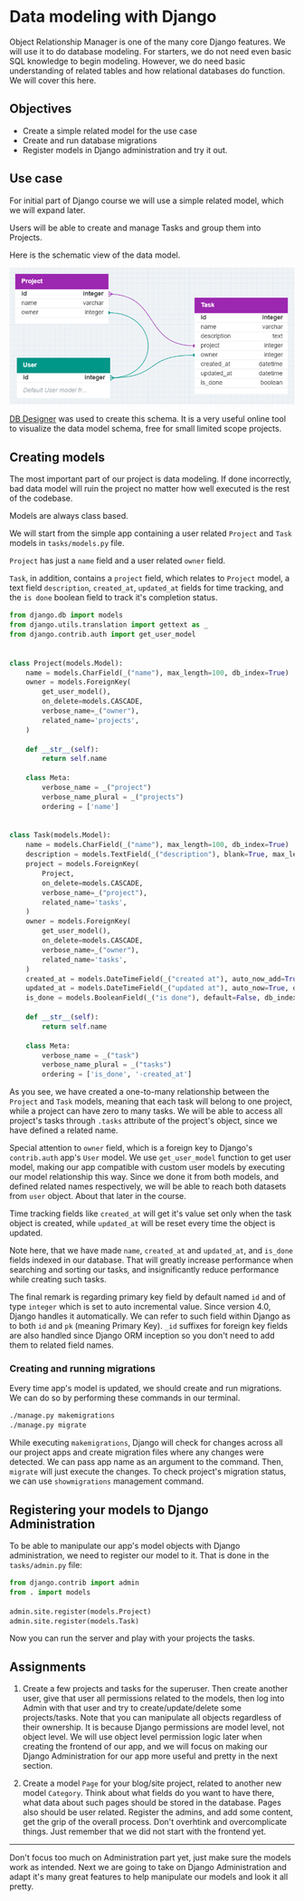 # Data modeling with Django

Object Relationship Manager is one of the many core Django features. We will use it to do database modeling. For starters, we do not need even basic SQL knowledge to begin modeling. However, we do need basic understanding of related tables and how relational databases do function. We will cover this here.

## Objectives

* Create a simple related model for the use case
* Create and run database migrations
* Register models in Django administration and try it out.

## Use case

For initial part of Django course we will use a simple related model, which we will expand later.

Users will be able to create and manage Tasks and group them into Projects.

Here is the schematic view of the data model. 

![Project-Task-User model](img/project_task_user_model.png)

[DB Designer](https://dbdesigner.net) was used to create this schema. It is a very useful online tool to visualize the data model schema, free for small limited scope projects. 

## Creating models

The most important part of our project is data modeling. If done incorrectly, bad data model will ruin the project no matter how well executed is the rest of the codebase.

Models are always class based.

We will start from the simple app containing a user related `Project` and `Task` models in `tasks/models.py` file.

`Project` has just a `name` field and a user related `owner` field.

`Task`, in addition, contains a `project` field, which relates to `Project` model, a text field `description`, `created_at`, `updated_at` fields for time tracking, and the `is done` boolean field to track it's completion status.

```Python
from django.db import models
from django.utils.translation import gettext as _
from django.contrib.auth import get_user_model


class Project(models.Model):
    name = models.CharField(_("name"), max_length=100, db_index=True)
    owner = models.ForeignKey(
        get_user_model(), 
        on_delete=models.CASCADE, 
        verbose_name=_("owner"), 
        related_name='projects',
    )

    def __str__(self):
        return self.name

    class Meta:
        verbose_name = _("project")
        verbose_name_plural = _("projects")
        ordering = ['name']


class Task(models.Model):
    name = models.CharField(_("name"), max_length=100, db_index=True)
    description = models.TextField(_("description"), blank=True, max_length=10000)
    project = models.ForeignKey(
        Project,
        on_delete=models.CASCADE, 
        verbose_name=_("project"), 
        related_name='tasks',
    )
    owner = models.ForeignKey(
        get_user_model(), 
        on_delete=models.CASCADE, 
        verbose_name=_("owner"), 
        related_name='tasks',
    )
    created_at = models.DateTimeField(_("created at"), auto_now_add=True, db_index=True)
    updated_at = models.DateTimeField(_("updated at"), auto_now=True, db_index=True)
    is_done = models.BooleanField(_("is done"), default=False, db_index=True)

    def __str__(self):
        return self.name

    class Meta:
        verbose_name = _("task")
        verbose_name_plural = _("tasks")
        ordering = ['is_done', '-created_at']
```

As you see, we have created a one-to-many relationship between the `Project` and `Task` models, meaning that each task will belong to one project, while a project can have zero to many tasks. We will be able to access all project's tasks through `.tasks` attribute of the project's object, since we have defined a related name.

Special attention to `owner` field, which is a foreign key to Django's `contrib.auth` app's `User` model. We use `get_user_model` function to get user model, making our app compatible with custom user models by executing our model relationship this way. Since we done it from both models, and defined related names respectively, we will be able to reach both datasets from `user` object. About that later in the course.

Time tracking fields like `created_at` will get it's value set only when the task object is created, while `updated_at` will be reset every time the object is updated.

Note here, that we have made `name`, `created_at` and `updated_at`, and `is_done` fields indexed in our database. That will greatly increase performance when searching and sorting our tasks, and insignificantly reduce performance while creating such tasks.

The final remark is regarding primary key field by default named `id` and of type `integer` which is set to auto incremental value. Since version 4.0, Django handles it automatically. We can refer to such field within Django as to both `id` and `pk` (meaning Primary Key). `_id` suffixes for foreign key fields are also handled since Django ORM inception so you don't need to add them to related field names. 

### Creating and running migrations

Every time app's model is updated, we should create and run migrations. We can do so by performing these commands in our terminal.

```bash
./manage.py makemigrations
./manage.py migrate
```

While executing `makemigrations`, Django will check for changes across all our project apps and create migration files where any changes were detected. We can pass app name as an argument to the command. Then, `migrate` will just execute the changes. To check project's migration status, we can use `showmigrations` management command.

## Registering your models to Django Administration

To be able to manipulate our app's model objects with Django administration, we need to register our model to it. That is done in the `tasks/admin.py` file:

```Python
from django.contrib import admin
from . import models

admin.site.register(models.Project)
admin.site.register(models.Task)
```

Now you can run the server and play with your projects the tasks.

## Assignments

1. Create a few projects and tasks for the superuser. Then create another user, give that user all permissions related to the models, then log into Admin with that user and try to create/update/delete some projects/tasks. Note that you can manipulate all objects regardless of their ownership. It is because Django permissions are model level, not object level. We will use object level permission logic later when creating the frontend of our app, and we will focus on making our Django Administration for our app more useful and pretty in the next section.

2. Create a model `Page` for your blog/site project, related to another new model `Category`. Think about what fields do you want to have there, what data about such pages should be stored in the database. Pages also should be user related. Register the admins, and add some content, get the grip of the overall process. Don't overhtink and overcomplicate things. Just remember that we did not start with the frontend yet.

---
Don't focus too much on Administration part yet, just make sure the models work as intended. Next we are going to take on Django Administration and adapt it's many great features to help manipulate our models and look it all pretty.

